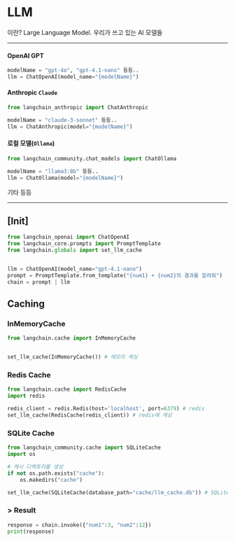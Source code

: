 # LLM
이란? Large Language Model. 우리가 쓰고 있는 AI 모델들

---

#### OpenAI GPT
```python
modelName = "gpt-4o", "gpt-4.1-nano" 등등..
llm = ChatOpenAI(model_name="{modelName}")
```
#### Anthropic `Claude`
```python
from langchain_anthropic import ChatAnthropic

modelName = "claude-3-sonnet" 등등..
llm = ChatAnthropic(model="{modelName}")
```
#### 로컬 모델(`Ollama`)
```python
from langchain_community.chat_models import ChatOllama

modelName = "llama3:8b" 등등..
llm = ChatOllama(model="{modelName}")
```

기타 등등

---

## [Init]
```python
from langchain_openai import ChatOpenAI
from langchain_core.prompts import PromptTemplate
from langchain.globals import set_llm_cache


llm = ChatOpenAI(model_name="gpt-4.1-nano")
prompt = PromptTemplate.from_template("{num1} + {num2}의 결과를 알려줘")
chain = prompt | llm
```

## Caching
### InMemoryCache
```python
from langchain.cache import InMemoryCache


set_llm_cache(InMemoryCache()) # 메모리 캐싱
```

### Redis Cache
```python
from langchain.cache import RedisCache
import redis

redis_client = redis.Redis(host='localhost', port=6379) # redis
set_llm_cache(RedisCache(redis_client)) # redis에 캐싱
```


### SQLite Cache
```python
from langchain_community.cache import SQLiteCache
import os

# 캐시 디렉토리를 생성
if not os.path.exists("cache"):
    os.makedirs("cache")

set_llm_cache(SQLiteCache(database_path="cache/llm_cache.db")) # SQLiteCache
```

### > Result
```python
response = chain.invoke({"num1":3, "num2":12})
print(response)
```